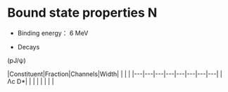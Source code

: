 # Bound state properties N

* Binding energy： 6 MeV

* Decays

(pJ/ψ)

|Constituent|Fraction|Channels|Width| | | |
|---|---|---|---|---|---|---|---|
|Λc D*| |   |   |   |   |   |   |

